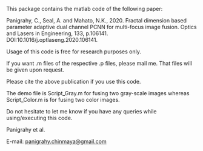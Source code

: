 This package contains the matlab code of the following paper:

Panigrahy, C., Seal, A. and Mahato, N.K., 2020. Fractal dimension based parameter adaptive dual channel PCNN for multi-focus image fusion. Optics and Lasers in Engineering, 133, p.106141. DOI:10.1016/j.optlaseng.2020.106141. 

Usage of this code is free for research purposes only.

If you want .m files of the respective .p files, please mail me. That files will be given upon request.

Please cite the above publication if you use this code.

The demo file is Script_Gray.m for fusing two gray-scale images whereas Script_Color.m is for fusing two color images. 

Do not hesitate to let me know if you have any queries while using/executing this code.

Panigrahy et al.

E-mail: panigrahy.chinmaya@gmail.com
